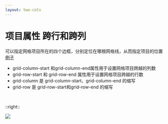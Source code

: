 ```yaml
---
layout: two-cols
---
```



# 项目属性 跨行和跨列

可以指定网格项目所在的四个边框，分别定位在哪根网格线，从而指定项目的位置   [例子](https://stackblitz.com/edit/web-platform-psah84?embed=1&file=styles.css&hideDevTools=1)

- grid-column-start 和grid-column-end属性用于设置网格项目跨越的列数
- grid-row-start 和 grid-row-end 属性用于设置网格项目跨越的行数
- grid-column 是 grid-column-start、grid-column-end 的缩写
- grid-row 是 grid-row-start和grid-row-end 的缩写

<br>




::right::

<img src="/2.png" class="mt-4 rounded shadow" />
